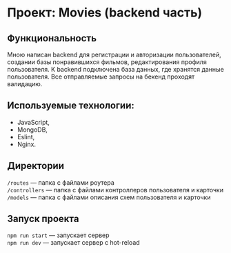 # Проект: Movies (backend часть)

## Функциональность
Мною написан backend для регистрации и авторизации пользователей, создании базы понравившихся фильмов, редактирования профиля пользователя.
К backend  подключена база данных, где хранятся данные пользователя. Все отправляемые запросы на бекенд проходят валидацию.

## Используемые технологии:
- JavaScript,
- MongoDB,
- Eslint, 
- Nginx.

## Директории
`/routes` — папка с файлами роутера  
`/controllers` — папка с файлами контроллеров пользователя и карточки   
`/models` — папка с файлами описания схем пользователя и карточки  

## Запуск проекта
`npm run start` — запускает сервер   
`npm run dev` — запускает сервер с hot-reload
